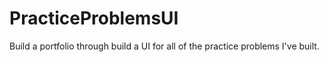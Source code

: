 # PracticeProblemsUI
Build a portfolio through build a UI for all of the practice problems I've built.
